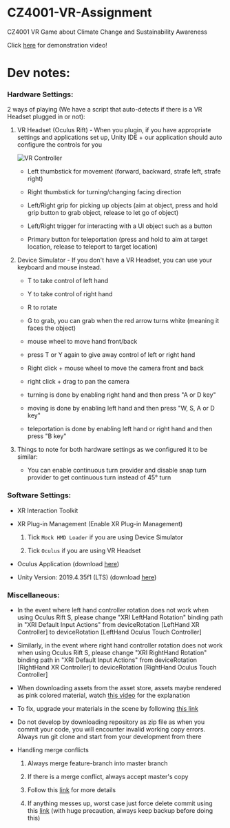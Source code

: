 # CZ4001-VR-Assignment

CZ4001 VR Game about Climate Change and Sustainability Awareness

Click [here](https://www.youtube.com/watch?v=b2LuaRZW8ws) for demonstration video!

# Dev notes:

### Hardware Settings:

2 ways of playing (We have a script that auto-detects if there is a VR Headset plugged in or not):

  1. VR Headset (Oculus Rift) - When you plugin, if you have appropriate settings and applications set up, Unity IDE + our application should auto configure the controls for you

      ![VR Controller](https://www.rbvi.ucsf.edu/chimerax/docs/user/tutorials/oculus-touch.png)

      - Left thumbstick for movement (forward, backward, strafe left, strafe right)

      - Right thumbstick for turning/changing facing direction

      - Left/Right grip for picking up objects (aim at object, press and hold grip button to grab object, release to let go of object)

      - Left/Right trigger for interacting with a UI object such as a button

      - Primary button for teleportation (press and hold to aim at target location, release to teleport to target location)

  2. Device Simulator - If you don't have a VR Headset, you can use your keyboard and mouse instead. 

      - T to take control of left hand 

      - Y to take control of right hand

      - R to rotate

      - G to grab, you can grab when the red arrow turns white (meaning it faces the object)

      - mouse wheel to move hand front/back

      - press T or Y again to give away control of left or right hand

      - Right click + mouse wheel to move the camera front and back

      - right click + drag to pan the camera

      - turning is done by enabling right hand and then press "A or D key"

      - moving is done by enabling left hand and then press "W, S, A or D key"

      - teleportation is done by enabling left hand or right hand and then press "B key"

  3. Things to note for both hardware settings as we configured it to be similar:

      - You can enable continuous turn provider and disable snap turn provider to get continuous turn instead of 45° turn

### Software Settings:
  
  - XR Interaction Toolkit
  
  - XR Plug-in Management (Enable XR Plug-in Management)

    1. Tick `Mock HMD Loader` if you are using Device Simulator

    2. Tick `Oculus` if you are using VR Headset

  - Oculus Application (download [here](https://www.oculus.com/setup/))

  - Unity Version: 2019.4.35f1 (LTS) (download [here](https://unity3d.com/unity/qa/lts-releases?version=2019.4))

### Miscellaneous:

  - In the event where left hand controller rotation does not work when using Oculus Rift S, please change "XRI LeftHand Rotation" binding path in "XRI Default Input Actions" from deviceRotation [LeftHand XR Controller] to deviceRotation [LeftHand Oculus Touch Controller]

  - Similarly, in the event where right hand controller rotation does not work when using Oculus Rift S, please change "XRI RightHand Rotation" binding path in "XRI Default Input Actions" from deviceRotation [RightHand XR Controller] to deviceRotation [RightHand Oculus Touch Controller]

  - When downloading assets from the asset store, assets maybe rendered as pink colored material, watch [this video](https://www.youtube.com/watch?v=nB0r0c-SIVg) for the explanation

  - To fix, upgrade your materials in the scene by following [this link](https://docs.unity3d.com/Packages/com.unity.render-pipelines.high-definition@6.7/manual/Upgrading-To-HDRP.html)

  - Do not develop by downloading repository as zip file as when you commit your code, you will encounter invalid working copy errors. Always run git clone and start from your development from there

  - Handling merge conflicts

    1. Always merge feature-branch into master branch

    2. If there is a merge conflict, always accept master's copy

    3. Follow this [link](https://stackoverflow.com/questions/63623581/how-do-i-accept-git-merge-conflicts-from-their-branch-for-only-a-certain-direc#) for more details

    4. If anything messes up, worst case just force delete commit using this [link](https://stackoverflow.com/questions/3293531/how-to-permanently-remove-few-commits-from-remote-branch) (with huge precaution, always keep backup before doing this)
